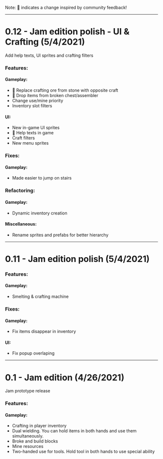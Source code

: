 Note: 📢 indicates a change inspired by community feedback!


---------- 
# 0.12 - Jam edition polish - UI & Crafting (5/4/2021)
Add help texts, UI sprites and crafting filters
### Features: 
#### Gameplay: 
 * 📢 Replace crafting ore from stone with opposite craft
 * 📢 Drop items from broken chest/assembler
 * Change use/mine priority
 * Inventory slot filters
#### UI: 
 * New in-game UI sprites
 * 📢 Help texts in game
 * Craft filters
 * New menu sprites

### Fixes: 
#### Gameplay: 
 * Made easier to jump on stairs

### Refactoring: 
#### Gameplay: 
 * Dynamic inventory creation
#### Miscellaneous: 
 * Rename sprites and prefabs for better hierarchy


---------- 
# 0.11 - Jam edition polish (5/4/2021)
 
### Features: 
#### Gameplay: 
 * Smelting & crafting machine

### Fixes: 
#### Gameplay: 
 * Fix items disappear in inventory
#### UI: 
 * Fix popup overlaping


---------- 
# 0.1 - Jam edition (4/26/2021)
Jam prototype release
### Features: 
#### Gameplay: 
 * Crafting in player inventory
 * Dual wielding. You can hold items in both hands and use them simultaneously.
 * Broke and build blocks
 * Mine resources
 * Two-handed use for tools. Hold tool in both hands to use special ability
